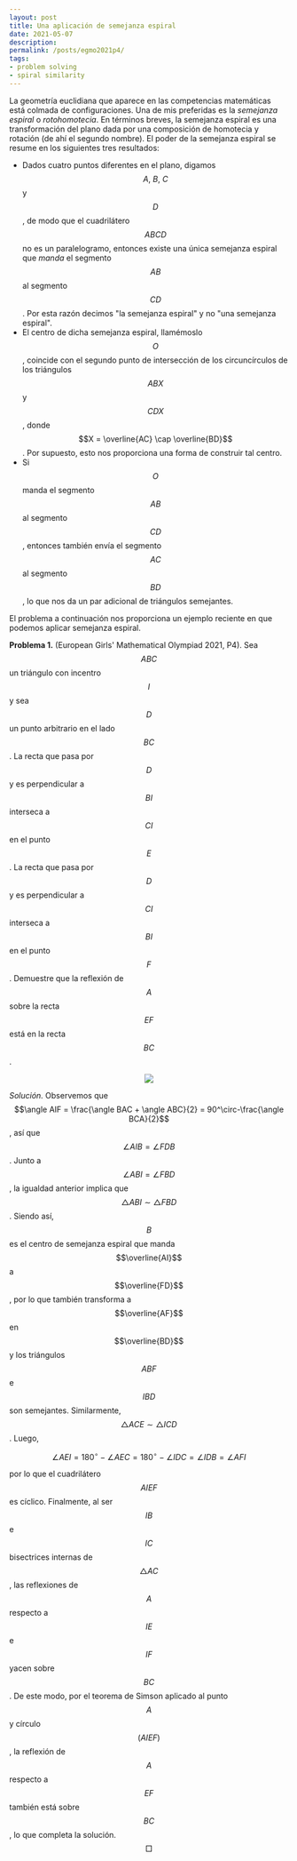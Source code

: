 ```yaml
---
layout: post
title: Una aplicación de semejanza espiral
date: 2021-05-07
description:
permalink: /posts/egmo2021p4/
tags: 
- problem solving
- spiral similarity
---
```


La geometría euclidiana que aparece en las competencias matemáticas está colmada de configuraciones. Una de mis preferidas es la *semejanza espiral* o *rotohomotecia*. En términos breves, la semejanza espiral es una transformación del plano dada por una composición de homotecia y rotación (de ahí el segundo nombre). El poder de la semejanza espiral se resume en los siguientes tres resultados:

- Dados cuatro puntos diferentes en el plano, digamos $$A,\ B,\ C$$ y $$D$$, de modo que el cuadrilátero $$ABCD$$ no es un paralelogramo, entonces existe una única semejanza espiral que *manda* el segmento $$AB$$ al segmento $$CD$$. Por esta razón decimos "la semejanza espiral" y no "una semejanza espiral".
- El centro de dicha semejanza espiral, llamémoslo $$O$$, coincide con el segundo punto de intersección de los circuncírculos de los triángulos $$ABX$$ y $$CDX$$, donde $$X = \overline{AC} \cap \overline{BD}$$. Por supuesto, esto nos proporciona una forma de construir tal centro.
- Si $$O$$ manda el segmento $$AB$$ al segmento $$CD$$, entonces también envía el segmento $$AC$$ al segmento $$BD$$, lo que nos da un par adicional de triángulos semejantes.

El problema a continuación nos proporciona un ejemplo reciente en que podemos aplicar semejanza espiral.

**Problema 1.** (European Girls' Mathematical Olympiad 2021, P4). Sea $$ABC$$ un triángulo con incentro $$I$$ y sea $$D$$ un punto arbitrario en el lado $$BC$$. La recta que pasa por $$D$$ y es perpendicular a $$BI$$ interseca a $$CI$$ en el punto $$E$$. La recta que pasa por $$D$$ y es perpendicular a $$CI$$ interseca a $$BI$$ en el punto $$F$$. Demuestre que la reflexión de $$A$$ sobre la recta $$EF$$ está en la recta $$BC$$.

<p align="center">
  <img src="https://raw.githubusercontent.com/jbacaob/jbacaob.github.io/master/assets/img/blog%201/F1.svg">
</p>

*Solución.* Observemos que $$\angle AIF = \frac{\angle BAC + \angle ABC}{2} = 90^\circ-\frac{\angle BCA}{2}$$, así que $$\angle AIB = \angle FDB$$. Junto a $$\angle ABI = \angle FBD$$, la igualdad anterior implica que $$\bigtriangleup ABI \sim \bigtriangleup FBD$$. Siendo así, $$B$$ es el centro de semejanza espiral que manda $$\overline{AI}$$ a $$\overline{FD}$$, por lo que también transforma a $$\overline{AF}$$ en $$\overline{BD}$$ y los triángulos $$ABF$$ e $$IBD$$ son semejantes. Similarmente, $$\bigtriangleup ACE \sim \bigtriangleup ICD$$. Luego,

$$\angle AEI =180^\circ - \angle AEC =180^\circ - \angle IDC = \angle IDB = \angle AFI \nonumber$$

por lo que el cuadrilátero $$AIEF$$ es cíclico. 
Finalmente, al ser $$IB$$ e $$IC$$ bisectrices internas de $$\bigtriangleup AC$$, las reflexiones de $$A$$ respecto a $$IE$$ e $$IF$$ yacen sobre $$BC$$. De este modo, por el teorema de Simson aplicado al punto $$A$$ y círculo $$(AIEF)$$, la reflexión de $$A$$ respecto a $$EF$$ también está sobre $$BC$$, lo que completa la solución. 	$$\Box$$
